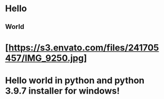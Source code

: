 # Hello
## World
# [https://s3.envato.com/files/241705457/IMG_9250.jpg]
# Hello world in python and python 3.9.7 installer for windows!